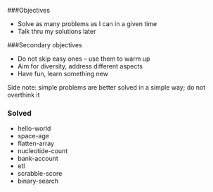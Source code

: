 
###Objectives
- Solve as many problems as I can in a given time
- Talk thru my solutions later

###Secondary objectives
- Do not skip easy ones – use them to warm up
- Aim for diversity, address different aspects  
- Have fun, learn something new 

Side note: simple problems are better solved in a simple way; do not overthink it

### Solved
- hello-world
- space-age
- flatten-array
- nucleotide-count
- bank-account
- etl 
- scrabble-score
- binary-search
